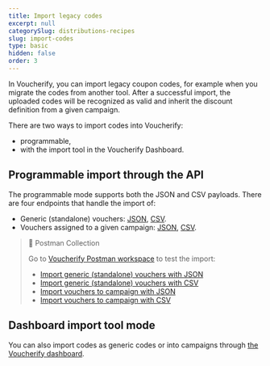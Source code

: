 ```yaml
---
title: Import legacy codes
excerpt: null
categorySlug: distributions-recipes
slug: import-codes
type: basic
hidden: false
order: 3
---
```


In Voucherify, you can import legacy coupon codes, for example when you migrate the codes from another tool. After a successful import, the uploaded codes will be recognized as valid and inherit the discount definition from a given campaign.

There are two ways to import codes into Voucherify:
- programmable,
- with the import tool in the Voucherify Dashboard.

## Programmable import through the API

The programmable mode supports both the JSON and CSV payloads. There are four endpoints that handle the import of:
* Generic (standalone) vouchers: [JSON](ref:import-vouchers), [CSV](ref:import-vouchers-using-csv). 
* Vouchers assigned to a given campaign: [JSON](ref:import-vouchers-to-campaign), [CSV](ref:import-vouchers-to-campaign-using-csv).

> 📘 Postman Collection
>
> Go to [Voucherify Postman workspace](https://www.postman.com/voucherify/workspace/voucherify-s-public-workspace/) to test the import:
> - [Import generic (standalone) vouchers with JSON](https://www.postman.com/voucherify/voucherify-s-public-workspace/request/u2cln3f/import-vouchers?tab=overview)
> - [Import generic (standalone) vouchers with CSV](https://www.postman.com/voucherify/voucherify-s-public-workspace/request/z9qk64n/import-vouchers-using-csv)
> - [Import vouchers to campaign with JSON](https://www.postman.com/voucherify/voucherify-s-public-workspace/request/dci1n32/import-vouchers-to-campaign)
> - [Import vouchers to campaign with CSV](https://www.postman.com/voucherify/voucherify-s-public-workspace/request/2f3d8ef/import-vouchers-to-campaign-by-csv)

## Dashboard import tool mode

You can also import codes as generic codes or into campaigns through [the Voucherify dashboard](https://support.voucherify.io/article/45-import-codes-and-share-them-digitally).